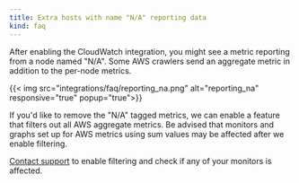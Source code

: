 ```yaml
---
title: Extra hosts with name "N/A" reporting data
kind: faq
---
```


After enabling the CloudWatch integration, you might see a metric reporting from a node named "N/A". Some AWS crawlers send an aggregate metric in addition to the per-node metrics.

{{< img src="integrations/faq/reporting_na.png" alt="reporting_na" responsive="true" popup="true">}}

If you'd like to remove the "N/A" tagged metrics, we can enable a feature that filters out all AWS aggregate metrics. Be advised that monitors and graphs set up for AWS metrics using sum values may be affected after we enable filtering.

[Contact support](/help) to enable filtering and check if any of your monitors is affected.

